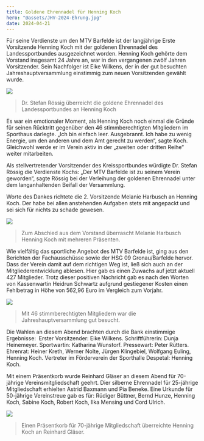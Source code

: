 ```yaml
---
title: Goldene Ehrennadel für Henning Koch
hero: "@assets/JHV-2024-Ehrung.jpg"
date: 2024-04-21
---
```


Für seine Verdienste um den MTV Barfelde ist der langjährige Erste Vorsitzende Henning Koch mit der goldenen Ehrennadel des Landessportbundes ausgezeichnet worden. Henning Koch gehörte dem Vorstand insgesamt 24 Jahre an, war in den vergangenen zwölf Jahren Vorsitzender. Sein Nachfolger ist Eike Wilkens, der in der gut besuchten Jahreshauptversammlung einstimmig zum neuen Vorsitzenden gewählt wurde.

![](@assets/JHV-2024-Ehrung.jpg)

> Dr. Stefan Rössig überreicht die goldene Ehrennadel des Landessportbundes an Henning Koch

Es war ein emotionaler Moment, als Henning Koch noch einmal die Gründe für seinen Rücktritt gegenüber den 46 stimmberechtigten Mitgliedern im Sporthaus darlegte. „Ich bin einfach leer. Ausgebrannt. Ich habe zu wenig Energie, um den anderen und dem Amt gerecht zu werden“, sagte Koch. Gleichwohl werde er im Verein aktiv in der „zweiten oder dritten Reihe“ weiter mitarbeiten.

Als stellvertretender Vorsitzender des Kreissportbundes würdigte Dr. Stefan Rössig die Verdienste Kochs: „Der MTV Barfelde ist zu seinem Verein geworden“, sagte Rössig bei der Verleihung der goldenen Ehrennadel unter dem langanhaltenden Beifall der Versammlung.

Worte des Dankes richtete die 2. Vorsitzende Melanie Harbusch an Henning Koch. Der habe bei allen anstehenden Aufgaben stets mit angepackt und sei sich für nichts zu schade gewesen.

![](@assets/JHV-2024-Geschenke.jpg)

> Zum Abschied aus dem Vorstand überrascht Melanie Harbusch Henning Koch mit mehreren Präsenten.

Wie vielfältig das sportliche Angebot des MTV Barfelde ist, ging aus den Berichten der Fachausschüsse sowie der HSG 09 Gronau/Barfelde hervor. Dass der Verein damit auf dem richtigen Weg ist, ließ sich auch an der Mitgliederentwicklung ablesen. Hier gab es einen Zuwachs auf jetzt aktuell 427 Mitglieder. Trotz dieser positiven Nachricht gab es nach den Worten von Kassenwartin Heidrun Schwartz aufgrund gestiegener Kosten einen Fehlbetrag in Höhe von 562,96 Euro im Vergleich zum Vorjahr.

![](@assets/JHV-2024-Versammlung.jpg)

> Mit 46 stimmberechtigten Mitgliedern war die Jahreshauptversammlung gut besucht.

Die Wahlen an diesem Abend brachten durch die Bank einstimmige Ergebnisse:  Erster Vorsitzender: Eike Wilkens. Schriftführerin: Dunja Heinemeyer. Sportwartin: Katharina Wunstorf. Pressewart: Peter Rütters. Ehrenrat: Heiner Kreth, Werner Nolte, Jürgen Klingebiel, Wolfgang Euling, Henning Koch. Vertreter im Förderverein der Sporthalle Despetal: Henning Koch.

Mit einem Präsentkorb wurde Reinhard Gläser an diesem Abend für 70-jährige Vereinsmitgliedschaft geehrt. Dier silberne Ehrennadel für 25-jährige Mitgliedschaft erhielten Astrid Baxmann und Pia Beneke. Eine Urkunde für 50-jährige Vereinstreue gab es für: Rüdiger Büttner, Bernd Hunze, Henning Koch, Sabine Koch, Robert Koch, Ilka Mensing und Cord Ulrich.

![](@assets/JHV-2024-Reinhard-Glaeser.jpg)

> Einen Präsentkorb für 70-jährige Mitgliedschaft überreichte Henning Koch an Reinhard Gläser.
